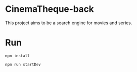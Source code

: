 # CinemaTheque-back
This project aims to be a search engine for movies and series.

# Run 

`npm install`

`npm run startDev`
